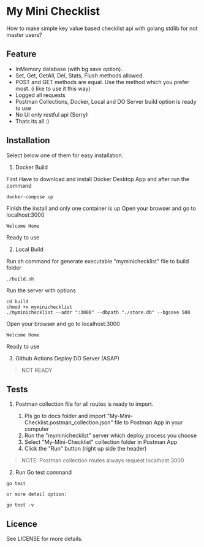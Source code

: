 # My Mini Checklist
How to make simple key value based checklist api with golang stdlib for not master users?

## Feature
- InMemory database (with bg save option).
- Set, Get, GetAll, Del, Stats, Flush methods allowed.
- POST and GET methods are equal. Use the method which you prefer most. (i like to use it this way)
- Logged all requests
- Postman Collections, Docker, Local and DO Server build option is ready to use
- No UI only restful api (Sorry)
- Thats its all :)

## Installation

Select below one of them for easy installation.

1. Docker Build

First Have to download and install Docker Desktop App and after run the command
```
docker-compose up
```

Finish the install and only one container is up
Open your browser and go to localhost:3000
```
Welcome Home
```

Ready to use

2. Local Build

Run sh command for generate executable "myminichecklist" file to build folder
```
./build.sh 
```

Run the server with options
```
cd build
chmod +x myminichecklist
./myminichecklist --addr ":3000" --dbpath "./store.db" --bgsave 500
```

Open your browser and go to localhost:3000
```
Welcome Home
```

Ready to use

3. Github Actions Deploy DO Server (ASAP)

> NOT READY

## Tests

1. Postman collection file for all routes is ready to import. 

    1. Pls go to docs folder and import "My-Mini-Checklist.postman_collection.json" file to Postman App in your computer
    2. Run the "myminichecklist" server which deploy process you choose
    3. Select "My-Mini-Checklist" collection folder in Postman App
    4. Click the "Run" button (right up side the header)

> NOTE: Postman collection routes always request localhost:3000

2. Run Go test command


```
go test 

or more detail option:

go test -v
```

## Licence
See LICENSE for more details.
